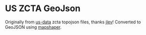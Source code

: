 # US ZCTA GeoJson

Originally from [us-data](https://github.com/storiesofsolidarity/us-data) zcta topojson files, thanks [jlev](https://github.com/jlev)! Converted to GeoJSON using [mapshaper](http://www.mapshaper.org/).
